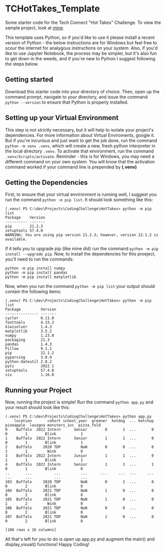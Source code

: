 # TCHotTakes_Template
Some starter code for the Tech Connect "Hot Takes" Challenge. To view the sample project, look at [mine]().

This template uses Python, so if you'd like to use it please install a recent version of Python - the below instructions are for Windows but feel free to scour the internet for analygous instructions on your system. Also, if you'd like to use Jupyter Notebook, the process may be simpler, but it's also fun to get down in the weeds, and if you're new to Python I suggest following the steps below.

## Getting started
Download this starter code into your directory of choice. Then, open up the command prompt, navigate to your directory, and issue the command `python --version` to ensure that Python is properly installed.

## Setting up your Virtual Environment
This step is not strictly necessary, but it will help to isolate your project's dependencies. For more information about Virtual Enviroments, google it. But if you're incurious and just want to get the job done, run the command `python -m venv .venv`, which will create a new, fresh python interpreter in the local directory `.venv`. To activate that environment, run the command `.venv/Scripts/activate`. Reminder - this is for Windows, you may need a different command on your own system. You will know that the activation command worked if your command line is prepended by **(.venv)**

## Getting the Dependencies
First, to ensure that your virtual environment is running well, I suggest you run the command `python -m pip list`. It should look something like this:

```
(.venv) PS C:\dev\Projects\CodingChallenge\HotTakes> python -m pip list
Package    Version
---------- -------
pip        21.2.3
setuptools 57.4.0
WARNING: You are using pip version 21.2.3; however, version 22.1.2 is available.
```

If it tells you to upgrade pip (like mine did) run the command `python -m pip install --upgrade pip`. Now, to install the dependencies for this proeject, you'll need to run the commands:

```
python -m pip install numpy
python -m pip install pandas
python -m pip install matplotlib
```

Now, when you run the command `python -m pip list` your output should contain the following items:

```
(.venv) PS C:\dev\Projects\CodingChallenge\HotTakes> python -m pip list
Package         Version
--------------- -------
cycler          0.11.0
fonttools       4.33.3
kiwisolver      1.4.3
matplotlib      3.5.2
numpy           1.23.0
packaging       21.3
pandas          1.4.3
Pillow          9.1.1
pip             22.1.2
pyparsing       3.0.9
python-dateutil 2.8.2
pytz            2022.1
setuptools      57.4.0
six             1.16.0
```

## Running your Project
Now, running the project is simple! Run the command `python app.py` and your result should look like this:
```
(.venv) PS C:\dev\Projects\CodingChallenge\HotTakes> python app.py
    location       cohort school_year  greener  hotdog  ... ketchup  pineapple  lasagna monsters_inc  pizza_fold
0    Buffalo  2022 Intern      Senior        0       1  ...       0          0        1        Blink           1
1    Buffalo  2022 Intern      Senior        1       1  ...       0          0        1        Blink           1
2    Buffalo     2020 TDP         NaN        0       0  ...       0          1        1         Wink           0
3    Buffalo  2022 Intern      Junior        1       1  ...       0          1        1        Blink           1
4    Buffalo  2022 Intern      Senior        1       1  ...       1          0        1        Blink           0
..       ...          ...         ...      ...     ...  ...     ...        ...      ...          ...         ...
103  Buffalo     2020 TDP         NaN        0       1  ...       0          0        2        Blink           0
104  Buffalo     2021 TDP         NaN        1       0  ...       0          0        2        Blink           0
105  Buffalo     2021 TDP         NaN        1       0  ...       0          1        2         Wink           0
106  Buffalo     2021 TDP         NaN        0       0  ...       0          0        2        Blink           0
107  Buffalo     2021 TDP         NaN        1       0  ...       0          0        2        Blink           0

[108 rows x 16 columns]
```

All that's left for you to do is open up app.py and augment the main() and display_visual() functions! Happy Coding!
